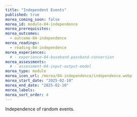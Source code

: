 ```yaml
---
title: "Independent Events"
published: true
morea_coming_soon: false
morea_id: module-04-independence
morea_prerequisites:
morea_outcomes:
  - outcome-04-independence
morea_readings:
  - reading-04-independence
morea_experiences:
  # - experience-04-baseband-passband-conversion
morea_assessments:
  # - assessment-04-input-output-model
morea_type: module
morea_icon_url: /morea/04-independence/independence.webp
morea_start_date: "2025-02-10"
morea_end_date: "2025-02-10"
morea_labels:
morea_sort_order: 4
---
```


Independence of random events.